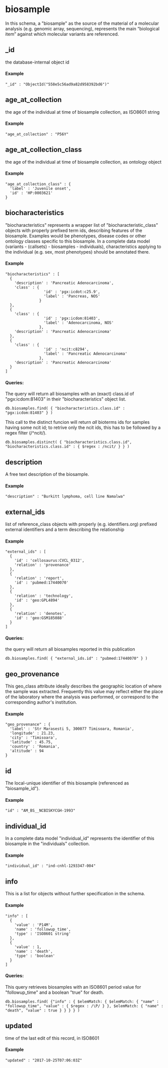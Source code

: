 # biosample  

In this schema, a "biosample" as the source of the material of a molecular analysis (e.g. genomic array, sequencing), represents the main “biological item” against which molecular variants are referenced.


## _id

the database-internal object id

#### Example

```
"_id" : "ObjectId("558e5c56ad9a82d958392bd6")"
```

## age_at_collection

the age of the individual at time of biosample collection, as ISO8601 string

#### Example

```
"age_at_collection" : "P56Y"
```

## age_at_collection_class

the age of the individual at time of biosample collection, as ontology object

#### Example

```
"age_at_collection_class" : {
  'label' : 'Juvenile onset',
  'id' : 'HP:0003621'
}
```

## biocharacteristics

"biocharacteristics" represents a wrapper list of "biocharacteristic_class" objects with properly prefixed term ids, describing features of the biosample.
Examples would be phenotypes, disease codes or other ontology classes specific to this biosample. In a complete data model (variants - (callsets) - biosamples - individuals), characteristics applying to the individual (e.g. sex, most phenotypes) should be annotated there.


#### Example

```
"biocharacteristics" : [
  {
    'description' : 'Pancreatic Adenocarcinoma',
    'class' : {
                 'id' : 'pgx:icdot:c25.9',
                 'label' : 'Pancreas, NOS'
               }
  },
  {
    'class' : {
                 'id' : 'pgx:icdom:81403',
                 'label' : 'Adenocarcinoma, NOS'
               },
    'description' : 'Pancreatic Adenocarcinoma'
  },
  {
    'class' : {
                 'id' : 'ncit:c8294',
                 'label' : 'Pancreatic Adenocarcinoma'
               },
    'description' : 'Pancreatic Adenocarcinoma'
  }
]
```

#### Queries:
The query will return all biosamples with an (exact) class.id of "pgx:icdom:81403" in their "biocharacteristics" object list.

```
db.biosamples.find( { "biocharacteristics.class.id" : "pgx:icdom:81403" } )
```

This call to the distinct funcion will return *all* bioterms ids for samples having some ncit id; to retrive only the ncit ids, this has to be followed by a regex filter (/^ncit/).

```
db.biosamples.distinct( { "biocharacteristics.class.id", "biocharacteristics.class.id" : { $regex : /ncit/ } } )
```

## description

A free text description of the biosample.

#### Example

```
"description" : "Burkitt lymphoma, cell line Namalwa"
```

## external_ids

list of reference_class objects with properly (e.g. identifiers.org) prefixed external identifiers and a term describing the relationship

#### Example

```
"external_ids" : [
  {
    'id' : 'cellosaurus:CVCL_0312',
    'relation' : 'provenance'
  },
  {
    'relation' : 'report',
    'id' : 'pubmed:17440070'
  },
  {
    'relation' : 'technology',
    'id' : 'geo:GPL4894'
  },
  {
    'relation' : 'denotes',
    'id' : 'geo:GSM185088'
  }
]
```

#### Queries:
the query will return all biosamples reported in this publication
```
db.biosamples.find( { "external_ids.id" : "pubmed:17440070" } )
```

## geo_provenance

This geo_class attribute ideally describes the geographic location of where the sample was extracted.
Frequently this value may reflect either the place of the laboratory where the analysis was performed, or correspond to the corresponding author's institution.


#### Example

```
"geo_provenance" : {
  'label' : 'Str Marasesti 5, 300077 Timisoara, Romania',
  'longitude' : 21.23,
  'city' : 'Timisoara',
  'latitude' : 45.75,
  'country' : 'Romania',
  'altitude' : 94
}
```

## id

The local-unique identifier of this biosample (referenced as "biosample_id").

#### Example

```
"id" : "AM_BS__NCBISKYCGH-1993"
```

## individual_id

In a complete data model "individual_id" represents the identifier of this biosample in the "individuals" collection.


#### Example

```
"individual_id" : "ind-cnhl-1293347-004"
```

## info

This is a list for objects without further specification in the schema.


#### Example

```
"info" : [
  {
    'value' : 'P14M',
    'name' : 'followup_time',
    'type' : 'ISO8601 string'
  },
  {
    'value' : 1,
    'name' : 'death',
    'type' : 'boolean'
  }
]
```

#### Queries:
This query retrieves biosamples with an ISO8601 period value for "followup_time" and a boolean "true" for death.

```
db.biosamples.find( {"info" : { $elemMatch: { $elemMatch: { "name" : "followup_time", "value" : { $regex : /\P/ } }, $elemMatch: { "name" : "death", "value" : true } } } } )
```

## updated

time of the last edit of this record, in ISO8601

#### Example

```
"updated" : "2017-10-25T07:06:03Z"
```
